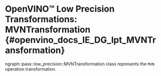 # OpenVINO™ Low Precision Transformations: MVNTransformation {#openvino_docs_IE_DG_lpt_MVNTransformation}

ngraph::pass::low_precision::MVNTransformation class represents the `MVN` operation transformation.
